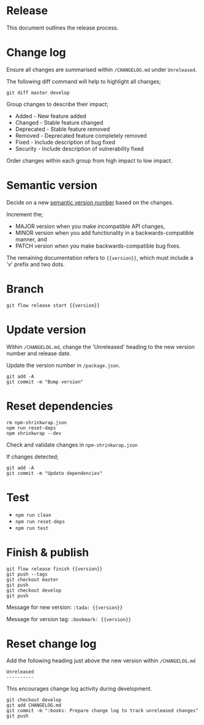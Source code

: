 Release
=======

This document outlines the release process.



Change log
==========

Ensure all changes are summarised within `/CHANGELOG.md` under `Unreleased`.

The following diff command will help to highlight all changes;

    git diff master develop

Group changes to describe their impact;

- Added - New feature added
- Changed - Stable feature changed
- Deprecated - Stable feature removed
- Removed - Deprecated feature completely removed
- Fixed - Include description of bug fixed
- Security - Include description of vulnerability fixed

Order changes within each group from high impact to low impact.



Semantic version
================

Decide on a new [semantic version number](http://semver.org/) based on the changes.

Increment the;
- MAJOR version when you make incompatible API changes,
- MINOR version when you add functionality in a backwards-compatible manner, and
- PATCH version when you make backwards-compatible bug fixes.

The remaining documentation refers to `{{version}}`, which must include a 'v' prefix and two dots.



Branch
======

```
git flow release start {{version}}
```



Update version
==============

Within `/CHANGELOG.md`, change the 'Unreleased' heading to the new version number and release date.

Update the version number in `/package.json`.

```
git add -A
git commit -m "Bump version"
```



Reset dependencies
==================

```
rm npm-shrinkwrap.json
npm run reset-deps
npm shrinkwrap --dev
```

Check and validate changes in `npm-shrinkwrap.json`

If changes detected;

```
git add -A
git commit -m "Update dependencies"
```



Test
====

- `npm run clean`
- `npm run reset-deps`
- `npm run test`



Finish & publish
=================

```
git flow release finish {{version}}
git push --tags
git checkout master
git push
git checkout develop
git push
```

Message for new version: `:tada: {{version}}`

Message for version tag: `:bookmark: {{version}}`



Reset change log
================

Add the following heading just above the new version within `/CHANGELOG.md`

```
Unreleased
----------
```

This encourages change log activity during development.

```
git checkout develop
git add CHANGELOG.md
git commit -m ":books: Prepare change log to track unreleased changes"
git push
```
